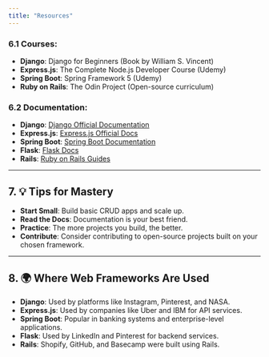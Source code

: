 ```yaml
---
title: "Resources"
---
```


### 6.1 **Courses**:
- **Django**: Django for Beginners (Book by William S. Vincent)
- **Express.js**: The Complete Node.js Developer Course (Udemy)
- **Spring Boot**: Spring Framework 5 (Udemy)
- **Ruby on Rails**: The Odin Project (Open-source curriculum)

### 6.2 **Documentation**:
- **Django**: [Django Official Documentation](https://docs.djangoproject.com/en/stable/)
- **Express.js**: [Express.js Official Docs](https://expressjs.com/)
- **Spring Boot**: [Spring Boot Documentation](https://spring.io/projects/spring-boot)
- **Flask**: [Flask Docs](https://flask.palletsprojects.com/)
- **Rails**: [Ruby on Rails Guides](https://guides.rubyonrails.org/)

---

## 7. 💡 **Tips for Mastery**
- **Start Small**: Build basic CRUD apps and scale up.
- **Read the Docs**: Documentation is your best friend.
- **Practice**: The more projects you build, the better.
- **Contribute**: Consider contributing to open-source projects built on your chosen framework.

---

## 8. 🌍 **Where Web Frameworks Are Used**
- **Django**: Used by platforms like Instagram, Pinterest, and NASA.
- **Express.js**: Used by companies like Uber and IBM for API services.
- **Spring Boot**: Popular in banking systems and enterprise-level applications.
- **Flask**: Used by LinkedIn and Pinterest for backend services.
- **Rails**: Shopify, GitHub, and Basecamp were built using Rails.